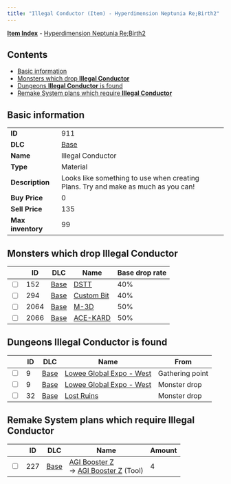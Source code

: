 ```yaml
---
title: "Illegal Conductor (Item) - Hyperdimension Neptunia Re;Birth2"
---
```


[**Item Index**](/neptunia/rb2/item/index.html) - [Hyperdimension Neptunia Re;Birth2](/neptunia/rb2)

## Contents

- [Basic information](#basic-information)
- [Monsters which drop **Illegal Conductor**](#monsters-which-drop-illegal-conductor)
- [Dungeons **Illegal Conductor** is found](#dungeons-illegal-conductor-is-found)
- [Remake System plans which require **Illegal Conductor**](#remake-system-plans-which-require-illegal-conductor)

## Basic information

|   |   |
| -- | -- |
| **ID** | 911 |
| **DLC** | [Base](/neptunia/rb2/dlc/0-base.html) |
| **Name** | Illegal Conductor |
| **Type** | Material |
| **Description** | Looks like something to use when creating Plans. Try and make as much as you can! |
| **Buy Price** | 0 |
| **Sell Price** | 135 |
| **Max inventory** | 99 |

## Monsters which drop **Illegal Conductor**

|    | ID | DLC | Name | Base drop rate |
| -- | -- | --- | ---- | -------------- |
| <input type="checkbox" id="rb2-monster-0-152" class="trackbox" /> | 152 | [Base](/neptunia/rb2/dlc/0-base.html) | [DSTT](/neptunia/rb2/monster/0-152-dstt.html) | 40% |
| <input type="checkbox" id="rb2-monster-0-294" class="trackbox" /> | 294 | [Base](/neptunia/rb2/dlc/0-base.html) | [Custom Bit](/neptunia/rb2/monster/0-294-custom-bit.html) | 40% |
| <input type="checkbox" id="rb2-monster-0-2064" class="trackbox" /> | 2064 | [Base](/neptunia/rb2/dlc/0-base.html) | [M-3D](/neptunia/rb2/monster/0-2064-m-3d.html) | 50% |
| <input type="checkbox" id="rb2-monster-0-2066" class="trackbox" /> | 2066 | [Base](/neptunia/rb2/dlc/0-base.html) | [ACE-KARD](/neptunia/rb2/monster/0-2066-ace-kard.html) | 50% |

## Dungeons **Illegal Conductor** is found

|    | ID | DLC | Name | From |
| -- | -- | --- | ---- | ---- |
| <input type="checkbox" id="rb2-dungeon-0-9" class="trackbox" /> | 9 | [Base](/neptunia/rb2/dlc/0-base.html) | [Lowee Global Expo - West](/neptunia/rb2/dungeon/0-9-lowee-global-expo-west.html) | Gathering point |
| <input type="checkbox" id="rb2-dungeon-0-9" class="trackbox" /> | 9 | [Base](/neptunia/rb2/dlc/0-base.html) | [Lowee Global Expo - West](/neptunia/rb2/dungeon/0-9-lowee-global-expo-west.html) | Monster drop |
| <input type="checkbox" id="rb2-dungeon-0-32" class="trackbox" /> | 32 | [Base](/neptunia/rb2/dlc/0-base.html) | [Lost Ruins](/neptunia/rb2/dungeon/0-32-lost-ruins.html) | Monster drop |

## Remake System plans which require **Illegal Conductor**

|    | ID | DLC | Name | Amount |
| -- | -- | --- | ---- | ------ |
| <input type="checkbox" id="rb2-remake-0-227" class="trackbox" /> | 227 | [Base](/neptunia/rb2/dlc/0-base.html) | [AGI Booster Z](/neptunia/rb2/remake/0-227-agi-booster-z.html)<br />→ [AGI Booster Z](/neptunia/rb2/item/0-32-agi-booster-z.html) (Tool) | 4 |